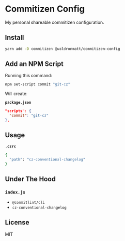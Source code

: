 # Commitizen Config

My personal shareable commitizen configuration.

## Install

```bash
yarn add -D commitizen @waldronmatt/commitizen-config
```

## Add an NPM Script

Running this command:

```bash
npm set-script commit "git-cz"
```

Will create:

**`package.json`**

```json
"scripts": {
  "commit": "git-cz"
},
```

## Usage

**`.czrc`**

```bash
{
  "path": "cz-conventional-changelog"
}
```

## Under The Hood

### `index.js`

- `@commitlint/cli`
- `cz-conventional-changelog`

## License

MIT
